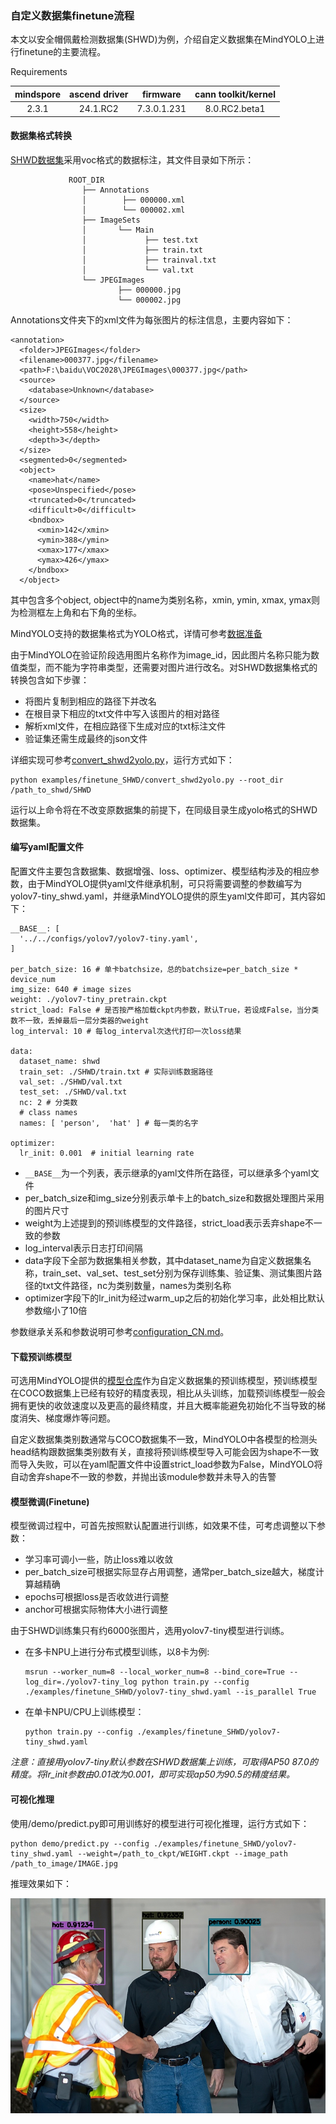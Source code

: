 ### 自定义数据集finetune流程

本文以安全帽佩戴检测数据集(SHWD)为例，介绍自定义数据集在MindYOLO上进行finetune的主要流程。

Requirements

| mindspore | ascend driver | firmware | cann toolkit/kernel
| :---: | :---: | :---: | :---:
| 2.3.1 | 24.1.RC2        |  7.3.0.1.231   | 8.0.RC2.beta1

#### 数据集格式转换

[SHWD数据集](https://github.com/njvisionpower/Safety-Helmet-Wearing-Dataset/tree/master)采用voc格式的数据标注，其文件目录如下所示：
```
             ROOT_DIR
                ├── Annotations
                │        ├── 000000.xml
                │        └── 000002.xml
                ├── ImageSets
                │       └── Main
                │             ├── test.txt
                │             ├── train.txt
                │             ├── trainval.txt
                │             └── val.txt
                └── JPEGImages
                        ├── 000000.jpg
                        └── 000002.jpg
```
Annotations文件夹下的xml文件为每张图片的标注信息，主要内容如下：
```
<annotation>
  <folder>JPEGImages</folder>
  <filename>000377.jpg</filename>
  <path>F:\baidu\VOC2028\JPEGImages\000377.jpg</path>
  <source>
    <database>Unknown</database>
  </source>
  <size>
    <width>750</width>
    <height>558</height>
    <depth>3</depth>
  </size>
  <segmented>0</segmented>
  <object>
    <name>hat</name>
    <pose>Unspecified</pose>
    <truncated>0</truncated>
    <difficult>0</difficult>
    <bndbox>
      <xmin>142</xmin>
      <ymin>388</ymin>
      <xmax>177</xmax>
      <ymax>426</ymax>
    </bndbox>
  </object>
```
其中包含多个object, object中的name为类别名称，xmin, ymin, xmax, ymax则为检测框左上角和右下角的坐标。

MindYOLO支持的数据集格式为YOLO格式，详情可参考[数据准备](../../docs/zh/how_to_guides/data_preparation.md)

由于MindYOLO在验证阶段选用图片名称作为image_id，因此图片名称只能为数值类型，而不能为字符串类型，还需要对图片进行改名。对SHWD数据集格式的转换包含如下步骤：
* 将图片复制到相应的路径下并改名
* 在根目录下相应的txt文件中写入该图片的相对路径
* 解析xml文件，在相应路径下生成对应的txt标注文件
* 验证集还需生成最终的json文件

详细实现可参考[convert_shwd2yolo.py](./convert_shwd2yolo.py)，运行方式如下：

  ```shell
  python examples/finetune_SHWD/convert_shwd2yolo.py --root_dir /path_to_shwd/SHWD
  ```
运行以上命令将在不改变原数据集的前提下，在同级目录生成yolo格式的SHWD数据集。

#### 编写yaml配置文件
配置文件主要包含数据集、数据增强、loss、optimizer、模型结构涉及的相应参数，由于MindYOLO提供yaml文件继承机制，可只将需要调整的参数编写为yolov7-tiny_shwd.yaml，并继承MindYOLO提供的原生yaml文件即可，其内容如下：
```
__BASE__: [
  '../../configs/yolov7/yolov7-tiny.yaml',
]

per_batch_size: 16 # 单卡batchsize，总的batchsize=per_batch_size * device_num
img_size: 640 # image sizes
weight: ./yolov7-tiny_pretrain.ckpt
strict_load: False # 是否按严格加载ckpt内参数，默认True，若设成False，当分类数不一致，丢掉最后一层分类器的weight
log_interval: 10 # 每log_interval次迭代打印一次loss结果

data:
  dataset_name: shwd
  train_set: ./SHWD/train.txt # 实际训练数据路径
  val_set: ./SHWD/val.txt
  test_set: ./SHWD/val.txt
  nc: 2 # 分类数
  # class names
  names: [ 'person',  'hat' ] # 每一类的名字

optimizer:
  lr_init: 0.001  # initial learning rate
```
* ```__BASE__```为一个列表，表示继承的yaml文件所在路径，可以继承多个yaml文件
* per_batch_size和img_size分别表示单卡上的batch_size和数据处理图片采用的图片尺寸
* weight为上述提到的预训练模型的文件路径，strict_load表示丢弃shape不一致的参数
* log_interval表示日志打印间隔
* data字段下全部为数据集相关参数，其中dataset_name为自定义数据集名称，train_set、val_set、test_set分别为保存训练集、验证集、测试集图片路径的txt文件路径，nc为类别数量，names为类别名称
* optimizer字段下的lr_init为经过warm_up之后的初始化学习率，此处相比默认参数缩小了10倍

参数继承关系和参数说明可参考[configuration_CN.md](../../tutorials/configuration_CN.md)。

#### 下载预训练模型
可选用MindYOLO提供的[模型仓库](../../benchmark_results.md)作为自定义数据集的预训练模型，预训练模型在COCO数据集上已经有较好的精度表现，相比从头训练，加载预训练模型一般会拥有更快的收敛速度以及更高的最终精度，并且大概率能避免初始化不当导致的梯度消失、梯度爆炸等问题。

自定义数据集类别数通常与COCO数据集不一致，MindYOLO中各模型的检测头head结构跟数据集类别数有关，直接将预训练模型导入可能会因为shape不一致而导入失败，可以在yaml配置文件中设置strict_load参数为False，MindYOLO将自动舍弃shape不一致的参数，并抛出该module参数并未导入的告警
#### 模型微调(Finetune)
模型微调过程中，可首先按照默认配置进行训练，如效果不佳，可考虑调整以下参数：
* 学习率可调小一些，防止loss难以收敛
* per_batch_size可根据实际显存占用调整，通常per_batch_size越大，梯度计算越精确
* epochs可根据loss是否收敛进行调整
* anchor可根据实际物体大小进行调整

由于SHWD训练集只有约6000张图片，选用yolov7-tiny模型进行训练。
* 在多卡NPU上进行分布式模型训练，以8卡为例:

  ```shell
  msrun --worker_num=8 --local_worker_num=8 --bind_core=True --log_dir=./yolov7-tiny_log python train.py --config ./examples/finetune_SHWD/yolov7-tiny_shwd.yaml --is_parallel True
  ```

* 在单卡NPU/CPU上训练模型：

  ```shell
  python train.py --config ./examples/finetune_SHWD/yolov7-tiny_shwd.yaml 
  ```
*注意：直接用yolov7-tiny默认参数在SHWD数据集上训练，可取得AP50 87.0的精度。将lr_init参数由0.01改为0.001，即可实现ap50为90.5的精度结果。*

#### 可视化推理
使用/demo/predict.py即可用训练好的模型进行可视化推理，运行方式如下：

```shell
python demo/predict.py --config ./examples/finetune_SHWD/yolov7-tiny_shwd.yaml --weight=/path_to_ckpt/WEIGHT.ckpt --image_path /path_to_image/IMAGE.jpg
```
推理效果如下：
<div align=center>
<img width='600' src="https://github.com/yuedongli1/images/raw/master/00006630.jpg"/>
</div>